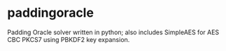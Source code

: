 paddingoracle
=============

Padding Oracle solver written in python; also includes SimpleAES for AES CBC PKCS7 using PBKDF2 key expansion.
